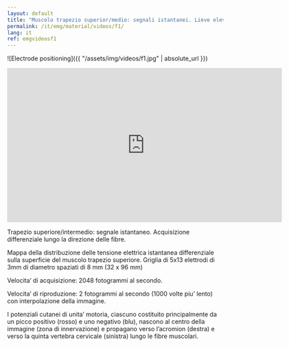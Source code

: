 ```yaml
---
layout: default
title: "Muscolo trapezio superior/medio: segnali istantanei. Lieve elevazione della spalla."
permalink: /it/emg/material/videos/f1/
lang: it
ref: emgvideosf1
---
```


![Electrode positioning]({{ "/assets/img/videos/f1.jpg" | absolute_url }})

<iframe width="640" height="360" src="https://www.youtube-nocookie.com/embed/Vs6-Qd5-3gY?rel=0&amp;showinfo=0" frameborder="0" gesture="media" allowfullscreen></iframe>

Trapezio superiore/intermedio: segnale istantaneo. Acquisizione differenziale lungo la direzione delle fibre.

Mappa della distribuzione delle tensione elettrica istantanea differenziale sulla superficie del muscolo trapezio superiore. Griglia di 5x13 elettrodi di 3mm di diametro spaziati di 8 mm (32 x 96 mm)

Velocita’ di acquisizione: 2048 fotogrammi al secondo.

Velocita’ di riproduzione: 2 fotogrammi al secondo (1000 volte piu’ lento) con interpolazione della immagine.

I potenziali cutanei di unita’ motoria, ciascuno costituito principalmente da un picco positivo (rosso) e uno negativo (blu), nascono al centro della immagine (zona di innervazione) e propagano verso l’acromion (destra) e verso la quinta vertebra cervicale (sinistra) lungo le fibre muscolari.
